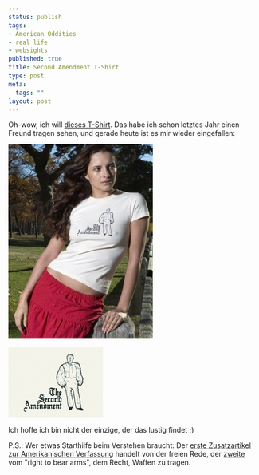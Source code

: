 ```yaml
--- 
status: publish
tags: 
- American Oddities
- real life
- websights
published: true
title: Second Amendment T-Shirt
type: post
meta: 
  tags: ""
layout: post
---
```

Oh-wow, ich will <a href="http://www.bustedtees.com/shirt/secondamendment/female">dieses T-Shirt</a>. Das habe ich schon letztes Jahr einen Freund tragen sehen, und gerade heute ist es mir wieder eingefallen:

<a href="http://www.bustedtees.com/shirt/secondamendment/female"><img src='/media/wp/2007/04/secondamendment1.jpg' alt='Second Amendment T-Shirt by bustedtees.com' class="centered" />

<img src='/media/wp/2007/04/secondamendment2.jpg' alt='Second Amendment T-Shirt by bustedtees.com' class="centered" /></a>

Ich hoffe ich bin nicht der einzige, der das lustig findet ;)

P.S.: Wer etwas Starthilfe beim Verstehen braucht: Der <a href="http://de.wikipedia.org/wiki/1._Zusatzartikel_zur_Verfassung_der_Vereinigten_Staaten">erste Zusatzartikel zur Amerikanischen Verfassung</a> handelt von der freien Rede, der <a href="http://de.wikipedia.org/wiki/2._Zusatzartikel_zur_Verfassung_der_Vereinigten_Staaten">zweite</a> vom "right to bear arms", dem Recht, Waffen zu tragen.
